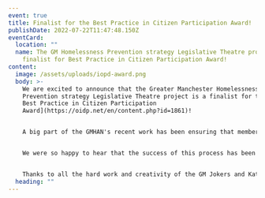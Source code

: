 ```yaml
---
event: true
title: Finalist for the Best Practice in Citizen Participation Award!
publishDate: 2022-07-22T11:47:48.150Z
eventCard:
  location: ""
  name: The GM Homelessness Prevention strategy Legislative Theatre project is a
    finalist for Best Practice in Citizen Participation Award!
content:
  image: /assets/uploads/iopd-award.png
  body: >-
    We are excited to announce that the Greater Manchester Homelessness
    Prevention strategy Legislative Theatre project is a finalist for the [IOPD
    Best Practice in Citizen Participation
    Award](https://oidp.net/en/content.php?id=1861)!


    A big part of the GMHAN's recent work has been ensuring that members of the network have been able to feed into Greater Manchester's Homelessness Prevention Strategy 2021-2026. One of the ways we have done this is through Legislative Theatre, which is a creative and participatory policy-making strategy. Through this we have been able to deliver creative involvement, and ultimately make sure that policy decisions reflect the experiences of individuals who have lived experience of homelessness.


    We were so happy to hear that the success of this process has been recognised by being shortlisted as a finalist for the IOPD Best Practice in Citizen Participation Award. This award recognises successful experiences of local and regional governments in the field of participatory democracy, citizen deliberation, community empowerment, open government, democratic innovations and public participation.


    Thanks to all the hard work and creativity of the GM Jokers and Katy Rubin!
  heading: ""
---
```

